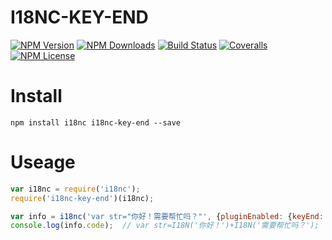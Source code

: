 I18NC-KEY-END
=============


[![NPM Version][npm-image]][npm-url]
[![NPM Downloads][downloads-image]][npm-url]
[![Build Status][travis-image]][travis-url]
[![Coveralls][coveralls-image]][coveralls-url]
[![NPM License][license-image]][npm-url]

# Install

```
npm install i18nc i18nc-key-end --save
```

# Useage

```javascript
var i18nc = require('i18nc');
require('i18nc-key-end')(i18nc);

var info = i18nc('var str="你好！需要帮忙吗？"', {pluginEnabled: {keyEnd: true}});
console.log(info.code);  // var str=I18N('你好！')+I18N('需要帮忙吗？');
```


[npm-image]: http://img.shields.io/npm/v/i18nc-key-end.svg
[downloads-image]: http://img.shields.io/npm/dm/i18nc-key-end.svg
[npm-url]: https://www.npmjs.org/package/i18nc-key-end
[travis-image]: http://img.shields.io/travis/Bacra/node-i18nc-key-end/master.svg?label=linux
[travis-url]: https://travis-ci.org/Bacra/node-i18nc-key-end
[coveralls-image]: https://img.shields.io/coveralls/Bacra/node-i18nc-key-end.svg
[coveralls-url]: https://coveralls.io/github/Bacra/node-i18nc-key-end
[license-image]: http://img.shields.io/npm/l/i18nc-key-end.svg
